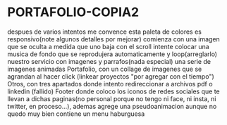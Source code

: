 # PORTAFOLIO-COPIA2

despues de varios intentos me convence esta paleta de colores 
es responsivo(note algunos detalles por mejorar)
comienza con una imagen que se oculta a medida que uno baja con el scroll
intente colocar una musica de fondo que se reprodujera automaticamente y loop(arreglarlo)
nuestro servicio con imagenes y parrafos(nada especial)
una serie de imagenes animadas
Portafolio, con un collage de imagenes que se agrandan al hacer click (linkear proyectos "por agregar con el tiempo")
Otros, con tres apartados donde intento redireccionar a archivos pdf o linkedin (fallido)
Footer donde coloco los iconos de redes sociales que te llevan a dichas paginas(no personal porque no tengo ni face, ni insta, ni twitter, en proceso...), ademas agrege una pseudoanimacion aunque no quedo muy bien
contiene un menu haburguesa 
